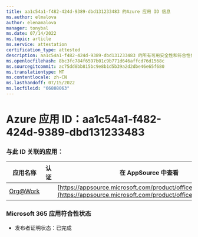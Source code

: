 ```yaml
---
title: aa1c54a1-f482-424d-9389-dbd131233483 的Azure 应用 ID 信息
ms.author: elmalova
author: elenamalova
manager: tonybal
ms.date: 07/14/2022
ms.topic: article
ms.service: attestation
certification_type: attested
description: aa1c54a1-f482-424d-9389-dbd131233483 的所有可用安全性和符合性信息。
ms.openlocfilehash: 8bc3fc784f6597b01c9b771d646affcd76d1568c
ms.sourcegitcommit: ac75dd8bb815bc9e8b1d5b39a2d2dbe46e65f680
ms.translationtype: MT
ms.contentlocale: zh-CN
ms.lasthandoff: 07/15/2022
ms.locfileid: "66808063"
---
```

# <a name="azure-app-id-aa1c54a1-f482-424d-9389-dbd131233483"></a>Azure 应用 ID：aa1c54a1-f482-424d-9389-dbd131233483


### <a name="apps-associated-with-this-id"></a>与此 ID 关联的应用：
| **应用名称** | **认证** | **在 AppSource 中查看** |
|--------------|---------------|-----------------------|
| [Org@Work](../forward/WA200002461.md) |  | [https://appsource.microsoft.com/product/office/WA200002461](https://appsource.microsoft.com/product/office/WA200002461) |

### <a name="microsoft-365-app-compliance-status"></a>Microsoft 365 应用符合性状态
- 发布者证明状态：已完成
